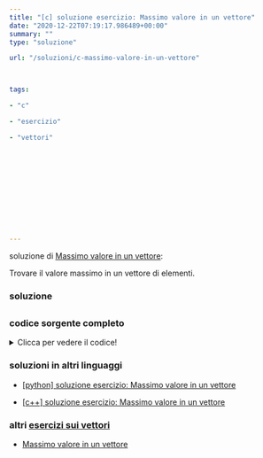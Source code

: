 ```yaml
---
title: "[c] soluzione esercizio: Massimo valore in un vettore"
date: "2020-12-22T07:19:17.986489+00:00"
summary: ""
type: "soluzione"

url: "/soluzioni/c-massimo-valore-in-un-vettore"



tags: 

- "c"

- "esercizio"

- "vettori"












---
```



soluzione di [Massimo valore in un vettore](/esercizi/trovare-il-massimo-di-un-vettore):


Trovare il valore massimo in un vettore di elementi.

### soluzione



## 

### codice sorgente completo
<details>
<summary>Clicca per vedere il codice!</summary>

```C
#include <stdio.h>

int main()
{
	int values[5] = {1,2,3,5,4};

	int max_value = values[0];

	for (int i =0; i < 5;i++){
		if(values[i] > max_value) {
			max_value = values[i];
		}
	}

	printf("max value = %d\n",max_value);

	return 0;
}
```

</details>



### soluzioni in altri linguaggi





*	[[python] soluzione esercizio: Massimo valore in un vettore](/soluzioni/python-massimo-valore-in-un-vettore)



*	[[c++] soluzione esercizio: Massimo valore in un vettore](/soluzioni/c++-massimo-valore-in-un-vettore)





### altri [esercizi sui vettori](/category/esercizi-sui-vettori)

* [Massimo valore in un vettore](/esercizi/trovare-il-massimo-di-un-vettore)




